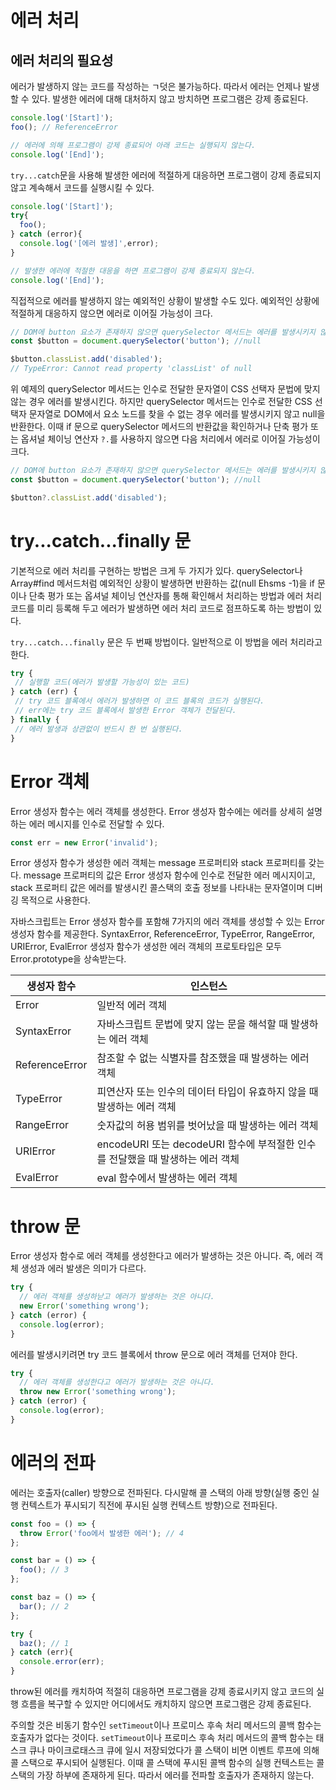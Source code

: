 # 에러 처리
## 에러 처리의 필요성
에러가 발생하지  않는 코드를 작성하는 ㄱ덧은 불가능하다. 따라서 에러는 언제나 발생할 수 있다. 발생한 에러에 대해 대처하지 않고 방치하면 프로그램은 강제 종료된다.
```js
console.log('[Start]');
foo(); // ReferenceError

// 에러에 의해 프로그램이 강제 종료되어 아래 코드는 실행되지 않는다.
console.log('[End]');
```
`try...catch`문을 사용해 발생한 에러에 적절하게 대응하면 프로그램이 강제 종료되지 않고 계속해서 코드를 실행시킬 수 있다.
```js
console.log('[Start]');
try{
  foo();
} catch (error){
  console.log('[에러 발생]',error);
}

// 발생한 에러에 적절한 대응을 하면 프로그램이 강제 종료되지 않는다.
console.log('[End]');
```
  
직접적으로 에러를 발생하지 않는 예외적인 상황이 발생할 수도 있다. 예외적인 상황에 적절하게 대응하지 않으면 에러로 이어질 가능성이 크다.
```js
// DOM에 button 요소가 존재하지 않으면 querySelector 메서드는 에러를 발생시키지 않고 null을 반환한다.
const $button = document.querySelector('button'); //null

$button.classList.add('disabled');
// TypeError: Cannot read property 'classList' of null
```
위 예제의 querySelector 메서드는 인수로 전달한 문자열이 CSS 선택자 문법에 맞지 않는 경우 에러를 발생시킨다. 하지만 querySelector 메서드는 인수로 전달한 CSS 선택자 문자열로 DOM에서 요소 노드를 찾을 수 없는 경우 에러를 발생시키지 않고 null을 반환한다. 이때 if 문으로 querySelector 메서드의 반환값을 확인하거나 단축 평가 또는 옵셔널 체이닝 연산자 `?.`를 사용하지 않으면 다음 처리에서 에러로 이어질 가능성이 크다.

```js
// DOM에 button 요소가 존재하지 않으면 querySelector 메서드는 에러를 발생시키지 않고 null을 반환한다.
const $button = document.querySelector('button'); //null

$button?.classList.add('disabled');
```

# try...catch...finally 문
기본적으로 에러 처리를 구현하는 방법은 크게 두 가지가 있다. querySelector나 Array#find 메서드처럼 예외적인 상황이 발생하면 반환하는 값(null Ehsms -1)을 if 문이나 단축 평가 또는 옵셔널 체이닝 연산자를 통해 확인해서 처리하는 방법과 에러 처리 코드를 미리 등록해 두고 에러가 발생하면 에러 처리 코드로 점프하도록 하는 방법이 있다.

`try...catch...finally` 문은 두 번째 방법이다. 일반적으로 이 방법을 에러 처리라고 한다.
```js
try {
 // 실행할 코드(에러가 발생할 가능성이 있는 코드)
} catch (err) {
 // try 코드 블록에서 에러가 발생하면 이 코드 블록의 코드가 실행된다.
 // err에는 try 코드 블록에서 발생한 Error 객체가 전달된다.
} finally {
 // 에러 발생과 상관없이 반드시 한 번 실행된다.
}

```

# Error 객체
Error 생성자 함수는 에러 객체를 생성한다. Error 생성자 함수에는 에러를 상세히 설명하는 에러 메시지를 인수로 전달할 수 있다.

```js
const err = new Error('invalid');
```
Error 생성자 함수가 생성한 에러 객체는 message 프로퍼티와 stack 프로퍼티를 갖는다. message 프로퍼티의 값은 Error 생성자 함수에 인수로 전달한 에러 메시지이고, stack 프로퍼티 값은 에러를 발생시킨 콜스택의 호출 정보를 나타내는 문자열이며 디버깅 목적으로 사용한다.  
  
자바스크립트는 Error 생성자 함수를 포함해 7가지의 에러 객체를 생성할 수 있는 Error 생성자 함수를 제공한다. SyntaxError, ReferenceError, TypeError, RangeError, URIError, EvalError 생성자 함수가 생성한 에러 객체의 프로토타입은 모두 Error.prototype을 상속받는다.
  
|생성자 함수|인스턴스|
|---|---|
|Error| 일반적 에러 객체|
|SyntaxError|자바스크립트 문법에 맞지 않는 문을 해석할 때 발생하는 에러 객체|
|ReferenceError|참조할 수 없는 식별자를 참조했을 때 발생하는 에러 객체|
|TypeError|피연산자 또는 인수의 데이터 타입이 유효하지 않을 때 발생하는 에러 객체|
|RangeError|숫자값의 허용 범위를 벗어났을 때 발생하는 에러 객체|
|URIError|encodeURI 또는 decodeURI 함수에 부적절한 인수를 전달했을 때 발생하는 에러 객체|
|EvalError|eval 함수에서 발생하는 에러 객체|

# throw 문
Error 생성자 함수로 에러 객체를 생성한다고 에러가 발생하는 것은 아니다. 즉, 에러 객체 생성과 에러 발생은 의미가 다르다.
```js
try {
  // 에러 객체를 생성하낟고 에러가 발생하는 것은 아니다.
  new Error('something wrong');
} catch (error) {
  console.log(error);
}
```
에러를 발생시키려면 try 코드 블록에서 throw 문으로 에러 객체를 던져야 한다.

```js
try {
  // 에러 객체를 생성한다고 에러가 발생하는 것은 아니다.
  throw new Error('something wrong');
} catch (error) {
  console.log(error);
}
```

# 에러의 전파
에러는 호출자(caller) 방향으로 전파된다. 다시말해 콜 스택의 아래 방향(실행 중인 실행 컨텍스트가 푸시되기 직전에 푸시된 실행 컨텍스트 방향)으로 전파된다.

```js
const foo = () => {
  throw Error('foo에서 발생한 에러'); // 4
};

const bar = () => {
  foo(); // 3
};

const baz = () => {
  bar(); // 2
};

try {
  baz(); // 1
} catch (err){
  console.error(err);
}
```
throw된 에러를 캐치하여 적절히 대응하면 프로그램을 강제 종료시키지 않고 코드의 실행 흐름을 복구할 수 있지만 어디에서도 캐치하지 않으면 프로그램은 강제 종료된다.  
  
주의할 것은 비동기 함수인 `setTimeout`이나 프로미스 후속 처리 메서드의 콜백 함수는 호출자가 없다는 것이다. `setTimeout`이나 프로미스 후속 처리 메서드의 콜백 함수는 태스크 큐나 마이크로태스크 큐에 일시 저장되었다가 콜 스택이 비면 이벤트 루프에 의해 콜 스택으로 푸시되어 실행된다. 이때 콜 스택에 푸시된 콜백 함수의 실행 컨텍스트는 콜 스택의 가장 하부에 존재하게 된다. 따라서 에러를 전파할 호출자가 존재하지 않는다.